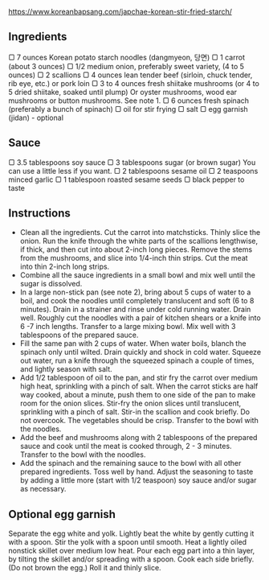 https://www.koreanbapsang.com/japchae-korean-stir-fried-starch/

## Ingredients

▢ 7 ounces Korean potato starch noodles (dangmyeon, 당면)
▢ 1 carrot (about 3 ounces)
▢ 1/2 medium onion, preferably sweet variety, (4 to 5 ounces)
▢ 2 scallions
▢ 4 ounces lean tender beef (sirloin, chuck tender, rib eye, etc.) or pork loin
▢ 3 to 4 ounces fresh shiitake mushrooms (or 4 to 5 dried shiitake, soaked until plump) Or oyster mushrooms, wood ear mushrooms or button mushrooms. See note 1.
▢ 6 ounces fresh spinach (preferably a bunch of spinach)
▢ oil for stir frying
▢ salt
▢ egg garnish (jidan) - optional

## Sauce

▢ 3.5 tablespoons soy sauce
▢ 3 tablespoons sugar (or brown sugar) You can use a little less if you want.
▢ 2 tablespoons sesame oil
▢ 2 teaspoons minced garlic
▢ 1 tablespoon roasted sesame seeds
▢ black pepper to taste

## Instructions

- Clean all the ingredients. Cut the carrot into matchsticks. Thinly slice the onion. Run the knife through the white parts of the scallions lengthwise, if thick, and then cut into about 2-inch long pieces. Remove the stems from the mushrooms, and slice into 1/4-inch thin strips. Cut the meat into thin 2-inch long strips.
- Combine all the sauce ingredients in a small bowl and mix well until the sugar is dissolved.
- In a large non-stick pan (see note 2), bring about 5 cups of water to a boil, and cook the noodles until completely translucent and soft (6 to 8 minutes). Drain in a strainer and rinse under cold running water. Drain well. Roughly cut the noodles with a pair of kitchen shears or a knife into 6 -7 inch lengths. Transfer to a large mixing bowl. Mix well with 3 tablespoons of the prepared sauce.
- Fill the same pan with 2 cups of water. When water boils, blanch the spinach only until wilted. Drain quickly and shock in cold water. Squeeze out water, run a knife through the squeezed spinach a couple of times, and lightly season with salt.
- Add 1/2 tablespoon of oil to the pan, and stir fry the carrot over medium high heat, sprinkling with a pinch of salt. When the carrot sticks are half way cooked, about a minute, push them to one side of the pan to make room for the onion slices. Stir-fry the onion slices until translucent, sprinkling with a pinch of salt. Stir-in the scallion and cook briefly. Do not overcook. The vegetables should be crisp. Transfer to the bowl with the noodles.
- Add the beef and mushrooms along with 2 tablespoons of the prepared sauce and cook until the meat is cooked through, 2 - 3 minutes. Transfer to the bowl with the noodles.
- Add the spinach and the remaining sauce to the bowl with all other prepared ingredients. Toss well by hand. Adjust the seasoning to taste by adding a little more (start with 1/2 teaspoon) soy sauce and/or sugar as necessary.

## Optional egg garnish

Separate the egg white and yolk. Lightly beat the white by gently cutting it with a spoon. Stir the yolk with a spoon until smooth. Heat a lightly oiled nonstick skillet over medium low heat. Pour each egg part into a thin layer, by tilting the skillet and/or spreading with a spoon. Cook each side briefly. (Do not brown the egg.) Roll it and thinly slice.
